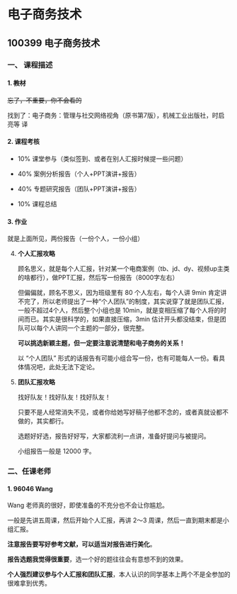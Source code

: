# 电子商务技术

## 100399 电子商务技术

### 一、 课程描述

#### 1. ~~教材~~

~~忘了，不重要，你不会看的~~

找到了：电子商务：管理与社交网络视角（原书第7版），机械工业出版社，时启亮等 译

#### 2. **课程考核**

* 10% 课堂参与（类似签到、或者在别人汇报时候提一些问题）

* 40% 案例分析报告（个人+PPT演讲+报告）

* 40% 专题研究报告（团队+PPT演讲+报告）

- 10% 课程总结

#### 3. **作业**

就是上面所见，两份报告（一份个人，一份小组）

4. **个人汇报攻略**

   顾名思义，就是每个人汇报，针对某一个电商案例（tb、jd、dy、视频up主类的啥都行），做PPT汇报，然后写一份报告（8000字左右）

   但偏偏就，顾名不思义，因为班级里有 80 个人左右，每个人讲 9min 肯定讲不完了，所以老师提出了一种“个人团队”的制度，其实说穿了就是团队汇报，一般不超过4个人，然后整个小组也是 10min，就是变相压缩了每个人将的时间而已。其实是很科学的，如果直接压缩，3min 估计开头都没结束，但是团队可以每个人讲同一个主题的一部分，很完整。
   
   **可以挑选新颖主题，但一定要注意说清楚和电子商务的关系！**

   以 “个人团队” 形式的话报告有可能小组合写一份，也有可能每人一份。看具体情况吧，此处无法下定论。

5. **团队汇报攻略**

   找好队友！找好队友！找好队友！

   只要不是人经常消失不见，或者你给她写好稿子他都不念的，或者真就设都不做的，其实都行。

   选题好好选，报告好好写，大家都流利一点讲，准备好提问与被提问。

   小组报告一般是 12000 字。

### 二、任课老师

#### 1. 96046 Wang

Wang 老师真的很好，即使准备的不充分也不会让你尴尬。

一般是先讲五周课，然后开始个人汇报，再讲 2～3 周课，然后一直到期末都是小组汇报。

**注意报告要写好参考文献，可以适当对报告进行美化**。

**报告选题我觉得很重要**，选一个好的题往往会有意想不到的效果。

**个人强烈建议参与个人汇报和团队汇报**，本人认识的同学基本上两个不是全参加的很难拿到优秀。
